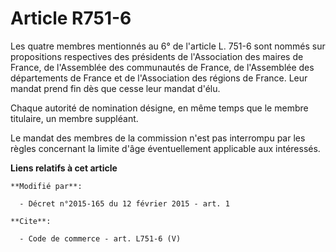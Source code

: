 # Article R751-6

Les quatre membres mentionnés au 6° de l'article L. 751-6 sont nommés sur propositions respectives des présidents de
l'Association des maires de France, de l'Assemblée des communautés de France, de l'Assemblée des départements de France et de
l'Association des régions de France. Leur mandat prend fin dès que cesse leur mandat d'élu.

Chaque autorité de nomination désigne, en même temps que le membre titulaire, un membre suppléant.

Le mandat des membres de la commission n'est pas interrompu par les règles concernant la limite d'âge éventuellement
applicable aux intéressés.

**Liens relatifs à cet article**

	**Modifié par**:

	  - Décret n°2015-165 du 12 février 2015 - art. 1

	**Cite**:

	  - Code de commerce - art. L751-6 (V)
